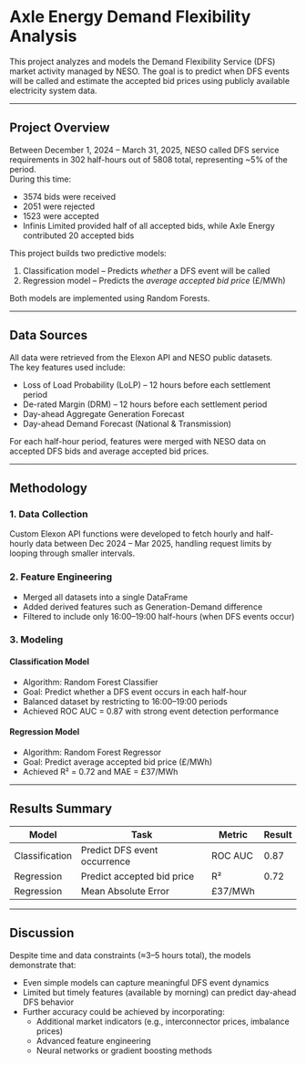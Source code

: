#  Axle Energy Demand Flexibility Analysis

This project analyzes and models the Demand Flexibility Service (DFS) market activity managed by NESO. The goal is to predict when DFS events will be called and estimate the accepted bid prices using publicly available electricity system data.

---

## Project Overview

Between December 1, 2024 – March 31, 2025, NESO called DFS service requirements in 302 half-hours out of 5808 total, representing ~5% of the period.  
During this time:
- 3574 bids were received  
- 2051 were rejected  
- 1523 were accepted  
- Infinis Limited provided half of all accepted bids, while Axle Energy contributed 20 accepted bids

This project builds two predictive models:
1. Classification model – Predicts *whether* a DFS event will be called  
2. Regression model – Predicts the *average accepted bid price* (£/MWh)

Both models are implemented using Random Forests.

---

## Data Sources

All data were retrieved from the Elexon API and NESO public datasets.  
The key features used include:

- Loss of Load Probability (LoLP) – 12 hours before each settlement period  
- De-rated Margin (DRM) – 12 hours before each settlement period  
- Day-ahead Aggregate Generation Forecast  
- Day-ahead Demand Forecast (National & Transmission) 

For each half-hour period, features were merged with NESO data on accepted DFS bids and average accepted bid prices.

---

## Methodology

### 1. Data Collection
Custom Elexon API functions were developed to fetch hourly and half-hourly data between Dec 2024 – Mar 2025, handling request limits by looping through smaller intervals.

### 2. Feature Engineering
- Merged all datasets into a single DataFrame  
- Added derived features such as Generation-Demand difference  
- Filtered to include only 16:00–19:00 half-hours (when DFS events occur)

### 3. Modeling
#### Classification Model
- Algorithm: Random Forest Classifier  
- Goal: Predict whether a DFS event occurs in each half-hour  
- Balanced dataset by restricting to 16:00–19:00 periods  
- Achieved ROC AUC = 0.87 with strong event detection performance

#### Regression Model
- Algorithm: Random Forest Regressor  
- Goal: Predict average accepted bid price (£/MWh)  
- Achieved R² = 0.72 and MAE = £37/MWh

---

## Results Summary

| Model | Task | Metric | Result |
|--------|------|---------|---------|
| Classification | Predict DFS event occurrence | ROC AUC | 0.87 |
| Regression | Predict accepted bid price | R² | 0.72 |
| Regression | Mean Absolute Error | £37/MWh |

---

## Discussion

Despite time and data constraints (≈3–5 hours total), the models demonstrate that:
- Even simple models can capture meaningful DFS event dynamics  
- Limited but timely features (available by morning) can predict day-ahead DFS behavior  
- Further accuracy could be achieved by incorporating:
  - Additional market indicators (e.g., interconnector prices, imbalance prices)  
  - Advanced feature engineering  
  - Neural networks or gradient boosting methods
